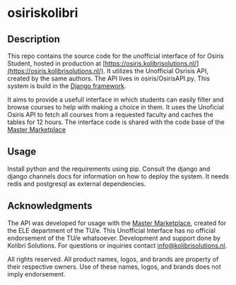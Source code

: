 # osiriskolibri
## Description
This repo contains the source code for the unofficial interface of for Osiris Student, hosted in production at [https://osiris.kolibrisolutions.nl/](https://osiris.kolibrisolutions.nl/). It utilizes the Unofficial Osrisis API, created by the same authors. The API lives in osiris/OsirisAPI.py. This system is build in the [Django framework](https://www.djangoproject.com/).

It aims to provide a usefull interface in which students can easily filter and browse courses to help with making a choice in them. It uses the Unoficial Osiris API to fetch all courses from a requested faculty and caches the tables for 12 hours. The interface code is shared with the code base of the [Master Marketplace](https://master.ele.tue.nl/)

## Usage
Install python and the requirements using pip. Consult the django and django channels docs for information on how to deploy the system. It needs redis and postgresql as external dependencies.

## Acknowledgments
The API was developed for usage with the [Master Marketplace](https://master.ele.tue.nl/), created for the ELE department of the TU/e. This Unofficial Interface has no official endorsement of the TU/e whatsoever. Development and support done by Kolibri Solutions. For questions or inquiries contact info@kolibrisolutions.nl.

All rights reserved. All product names, logos, and brands are property of their respective owners.  Use of these names, logos, and brands does not imply endorsement.
